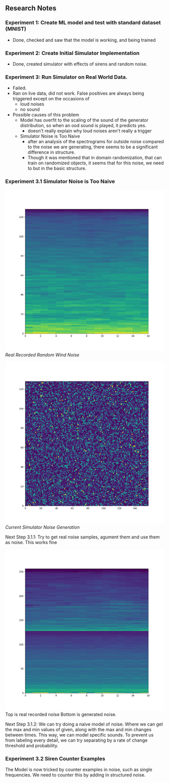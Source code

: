 ## Research Notes
### Experiment 1: Create ML model and test with standard dataset (MNIST)
- Done, checked and saw that the model is working, and being trained

### Experiment 2: Create Initial Simulator Implementation
- Done, created simulator with effects of sirens and random noise.

### Experiment 3: Run Simulator on Real World Data.
- Failed.
- Ran on live data, did not work. False positives are always being triggered except on the occasions of 
	- loud noises 
	- no sound
- Possible causes of this problem
	- Model has overfit to the scaling of the sound of the generator distribution, so when an ood sound is played, it predicts yes.
		- doesn't really explain why loud noises aren't really a trigger
	- Simulator Noise is Too Naive
		- after an analysis of the spectrograms for outside noise compared to the noise we are generating, there seems to be a significant difference in structure.
		- Though it was mentioned that in domain randomization, that can train on randomized objects, it seems that for this noise, we need to but in the basic structure.

### Experiment 3.1 Simulator Noise is Too Naive
![Real Recorded Random Wind Noise](experiments/real_noise_data.png)
*Real Recorded Random Wind Noise*


![Current Simulator Noise Generation](experiments/naive_gen_noise_data.png)
*Current Simulator Noise Generation*

Next Step 3.1.1: Try to get real noise samples, agument them and use them as noise. This works fine

![Generated Noise](experiments/real_noise_gen.png)
Top is real recorded noise
Bottom is generated noise.

Next Step 3.1.2: We can try doing a naive model of noise. Where we can get the max and min values of given, along with the max and min changes between times. This way, we can model specific sounds. To prevent us from labeling every detail, we can try separating by a rate of change threshold and probability.


### Experiment 3.2 Siren Counter Examples
The Model is now tricked by counter examples in noise, such as single frequencies. We need to counter this by adding in structured noise. 

